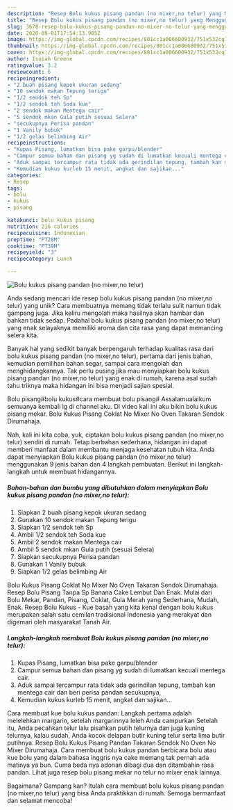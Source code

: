 ```yaml
---
description: "Resep Bolu kukus pisang pandan (no mixer,no telur) yang Menggugah Selera"
title: "Resep Bolu kukus pisang pandan (no mixer,no telur) yang Menggugah Selera"
slug: 3678-resep-bolu-kukus-pisang-pandan-no-mixer-no-telur-yang-menggugah-selera
date: 2020-09-01T17:54:13.985Z
image: https://img-global.cpcdn.com/recipes/801cc1a006600932/751x532cq70/bolu-kukus-pisang-pandan-no-mixerno-telur-foto-resep-utama.jpg
thumbnail: https://img-global.cpcdn.com/recipes/801cc1a006600932/751x532cq70/bolu-kukus-pisang-pandan-no-mixerno-telur-foto-resep-utama.jpg
cover: https://img-global.cpcdn.com/recipes/801cc1a006600932/751x532cq70/bolu-kukus-pisang-pandan-no-mixerno-telur-foto-resep-utama.jpg
author: Isaiah Greene
ratingvalue: 3.2
reviewcount: 6
recipeingredient:
- "2 buah pisang kepok ukuran sedang"
- "10 sendok makan Tepung terigu"
- "1/2 sendok teh Sp"
- "1/2 sendok teh Soda kue"
- "2 sendok makan Mentega cair"
- "5 sendok mkan Gula putih sesuai Selera"
- "secukupnya Perisa pandan"
- "1 Vanily bubuk"
- "1/2 gelas belimbing Air"
recipeinstructions:
- "Kupas Pisang, lumatkan bisa pake garpu/blender"
- "Campur semua bahan dan pisang yg sudah di lumatkan kecuali mentega cair."
- "Aduk sampai tercampur rata tidak ada gerindilan tepung, tambah kan mentega cair dan beri perisa pandan secukupnya,"
- "Kemudian kukus kurleb 15 menit, angkat dan sajikan..."
categories:
- Resep
tags:
- bolu
- kukus
- pisang

katakunci: bolu kukus pisang 
nutrition: 216 calories
recipecuisine: Indonesian
preptime: "PT28M"
cooktime: "PT39M"
recipeyield: "3"
recipecategory: Lunch

---
```



![Bolu kukus pisang pandan (no mixer,no telur)](https://img-global.cpcdn.com/recipes/801cc1a006600932/751x532cq70/bolu-kukus-pisang-pandan-no-mixerno-telur-foto-resep-utama.jpg)

Anda sedang mencari ide resep bolu kukus pisang pandan (no mixer,no telur) yang unik? Cara membuatnya memang tidak terlalu sulit namun tidak gampang juga. Jika keliru mengolah maka hasilnya akan hambar dan bahkan tidak sedap. Padahal bolu kukus pisang pandan (no mixer,no telur) yang enak selayaknya memiliki aroma dan cita rasa yang dapat memancing selera kita.

Banyak hal yang sedikit banyak berpengaruh terhadap kualitas rasa dari bolu kukus pisang pandan (no mixer,no telur), pertama dari jenis bahan, kemudian pemilihan bahan segar, sampai cara mengolah dan menghidangkannya. Tak perlu pusing jika mau menyiapkan bolu kukus pisang pandan (no mixer,no telur) yang enak di rumah, karena asal sudah tahu triknya maka hidangan ini bisa menjadi sajian spesial.

Bolu pisang#bolu kukus#cara membuat bolu pisang# Assalamualaikum semuanya kembali lg di channel aku. Di video kali ini aku bikin bolu kukus pisang mekar. Bolu Kukus Pisang Coklat No Mixer No Oven Takaran Sendok Dirumahaja.


Nah, kali ini kita coba, yuk, ciptakan bolu kukus pisang pandan (no mixer,no telur) sendiri di rumah. Tetap berbahan sederhana, hidangan ini dapat memberi manfaat dalam membantu menjaga kesehatan tubuh kita. Anda dapat menyiapkan Bolu kukus pisang pandan (no mixer,no telur) menggunakan 9 jenis bahan dan 4 langkah pembuatan. Berikut ini langkah-langkah untuk membuat hidangannya.

<!--inarticleads1-->

##### Bahan-bahan dan bumbu yang dibutuhkan dalam menyiapkan Bolu kukus pisang pandan (no mixer,no telur):

1. Siapkan 2 buah pisang kepok ukuran sedang
1. Gunakan 10 sendok makan Tepung terigu
1. Siapkan 1/2 sendok teh Sp
1. Ambil 1/2 sendok teh Soda kue
1. Ambil 2 sendok makan Mentega cair
1. Ambil 5 sendok mkan Gula putih (sesuai Selera)
1. Siapkan secukupnya Perisa pandan
1. Gunakan 1 Vanily bubuk
1. Siapkan 1/2 gelas belimbing Air


Bolu Kukus Pisang Coklat No Mixer No Oven Takaran Sendok Dirumahaja. Resep Bolu Pisang Tanpa Sp Banana Cake Lembut Dan Enak. Mulai dari Bolu Mekar, Pandan, Pisang, Coklat, Gula Merah yang Sederhana, Mudah, Enak. Resep Bolu Kukus - Kue basah yang kita kenal dengan bolu kukus merupakan salah satu cemilan tradisional Indonesia yang merakyat dan digemari oleh masyarakat Tanah Air. 

<!--inarticleads2-->

##### Langkah-langkah membuat Bolu kukus pisang pandan (no mixer,no telur):

1. Kupas Pisang, lumatkan bisa pake garpu/blender
1. Campur semua bahan dan pisang yg sudah di lumatkan kecuali mentega cair.
1. Aduk sampai tercampur rata tidak ada gerindilan tepung, tambah kan mentega cair dan beri perisa pandan secukupnya,
1. Kemudian kukus kurleb 15 menit, angkat dan sajikan...


Cara membuat kue bolu kukus pandan: Langkah pertama adalah melelehkan margarin, setelah margarinnya leleh Anda campurkan Setelah itu, Anda pecahkan telur lalu pisahkan putih telurnya dan juga kuning telurnya, kalau sudah, Anda kocok delapan butir kuning telur serta lima butir putihnya. Resep Bolu Kukus Pisang Pandan Takaran Sendok No Oven No Mixer Dirumahaja. Cara membuat bolu kukus pandan berbicara bolu atau kue bolu yang dalam bahasa inggris nya cake memang tak pernah ada matinya ya bun. Cuma beda nya adonan dibagi dua dan ditambahin rasa pandan. Lihat juga resep bolu pisang mekar no telur no mixer enak lainnya. 

Bagaimana? Gampang kan? Itulah cara membuat bolu kukus pisang pandan (no mixer,no telur) yang bisa Anda praktikkan di rumah. Semoga bermanfaat dan selamat mencoba!
